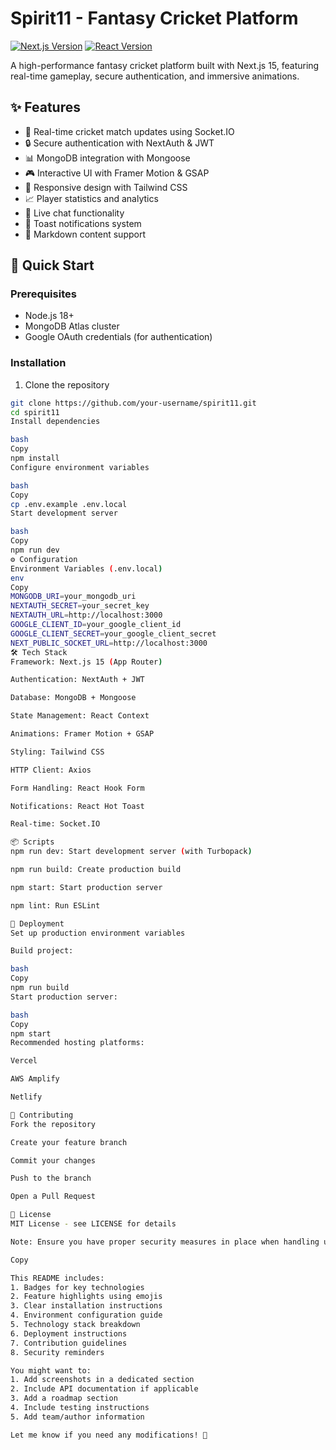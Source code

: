 # Spirit11 - Fantasy Cricket Platform

[![Next.js Version](https://img.shields.io/badge/Next.js-15.2.1-000000.svg?style=flat&logo=next.js)](https://nextjs.org/)
[![React Version](https://img.shields.io/badge/React-19.0.0-61DAFB.svg?style=flat&logo=react)](https://react.dev/)

A high-performance fantasy cricket platform built with Next.js 15, featuring real-time gameplay, secure authentication, and immersive animations.

## ✨ Features

- 🏏 Real-time cricket match updates using Socket.IO
- 🔒 Secure authentication with NextAuth & JWT
- 📊 MongoDB integration with Mongoose
- 🎮 Interactive UI with Framer Motion & GSAP
- 📱 Responsive design with Tailwind CSS
- 📈 Player statistics and analytics
- 💬 Live chat functionality
- 🔔 Toast notifications system
- 📝 Markdown content support

## 🚀 Quick Start

### Prerequisites
- Node.js 18+
- MongoDB Atlas cluster
- Google OAuth credentials (for authentication)

### Installation

1. Clone the repository
```bash
git clone https://github.com/your-username/spirit11.git
cd spirit11
Install dependencies

bash
Copy
npm install
Configure environment variables

bash
Copy
cp .env.example .env.local
Start development server

bash
Copy
npm run dev
⚙️ Configuration
Environment Variables (.env.local)
env
Copy
MONGODB_URI=your_mongodb_uri
NEXTAUTH_SECRET=your_secret_key
NEXTAUTH_URL=http://localhost:3000
GOOGLE_CLIENT_ID=your_google_client_id
GOOGLE_CLIENT_SECRET=your_google_client_secret
NEXT_PUBLIC_SOCKET_URL=http://localhost:3000
🛠 Tech Stack
Framework: Next.js 15 (App Router)

Authentication: NextAuth + JWT

Database: MongoDB + Mongoose

State Management: React Context

Animations: Framer Motion + GSAP

Styling: Tailwind CSS

HTTP Client: Axios

Form Handling: React Hook Form

Notifications: React Hot Toast

Real-time: Socket.IO

📦 Scripts
npm run dev: Start development server (with Turbopack)

npm run build: Create production build

npm start: Start production server

npm lint: Run ESLint

🚨 Deployment
Set up production environment variables

Build project:

bash
Copy
npm run build
Start production server:

bash
Copy
npm start
Recommended hosting platforms:

Vercel

AWS Amplify

Netlify

🤝 Contributing
Fork the repository

Create your feature branch

Commit your changes

Push to the branch

Open a Pull Request

📄 License
MIT License - see LICENSE for details

Note: Ensure you have proper security measures in place when handling user data and authentication. Use HTTPS in production and keep your secrets secure.

Copy

This README includes:
1. Badges for key technologies
2. Feature highlights using emojis
3. Clear installation instructions
4. Environment configuration guide
5. Technology stack breakdown
6. Deployment instructions
7. Contribution guidelines
8. Security reminders

You might want to:
1. Add screenshots in a dedicated section
2. Include API documentation if applicable
3. Add a roadmap section
4. Include testing instructions
5. Add team/author information

Let me know if you need any modifications! 🚀